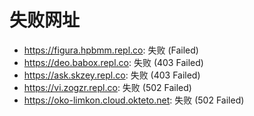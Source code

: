 # 失败网址
- https://figura.hpbmm.repl.co: 失败 (Failed)
- https://deo.babox.repl.co: 失败 (403
Failed)
- https://ask.skzey.repl.co: 失败 (403
Failed)
- https://vi.zogzr.repl.co: 失败 (502
Failed)
- https://oko-limkon.cloud.okteto.net: 失败 (502
Failed)
